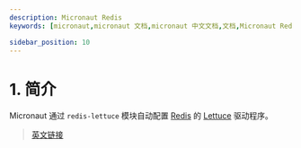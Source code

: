 ```yaml
---
description: Micronaut Redis
keywords: [micronaut,micronaut 文档,micronaut 中文文档,文档,Micronaut Redis]

sidebar_position: 10
---
```


# 1. 简介

Micronaut 通过 `redis-lettuce` 模块自动配置 [Redis](https://redis.io/) 的 [Lettuce](https://lettuce.io/) 驱动程序。

> [英文链接](https://micronaut-projects.github.io/micronaut-redis/snapshot/guide/#introduction)
